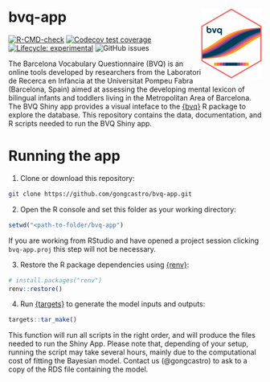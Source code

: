 # bvq-app <a href="gongcastro.github.io/bvqdev"><img src="bvq-app/www/logo.png" align="right" height="139" /></a>
<!-- badges: start -->
[![R-CMD-check](https://github.com/gongcastro/bvq/actions/workflows/check-standard.yaml/badge.svg)](https://github.com/gongcastro/bvq/actions/workflows/R-CMD-check.yaml)
[![Codecov test coverage](https://codecov.io/gh/gongcastro/bvqdev/branch/main/graph/badge.svg)](https://app.codecov.io/gh/gongcastro/bvqdev?branch=main)
[![Lifecycle: experimental](https://img.shields.io/badge/lifecycle-experimental-orange.svg)](https://lifecycle.r-lib.org/articles/stages.html#experimental)
![GitHub issues](https://img.shields.io/github/issues/gongcastro/bvqdev)
<!-- badges: end -->


The Barcelona Vocabulary Questionnaire (BVQ) is an online tools developed by researchers from the Laboratori de Recerca en Infància at the Universitat Pompeu Fabra (Barcelona, Spain) aimed at assessing the developing mental lexicon of  bilingual infants and toddlers living in the Metropolitan Area of Barcelona. The BVQ Shiny app provides a visual inteface to the [{bvq}](https://github.com/gongcastro/bvqdev) R package to explore the database. This repository contains the data, documentation, and R scripts needed to run the BVQ Shiny app.

# Running the app

1. Clone or download this repository:

```bash
git clone https://github.com/gongcastro/bvq-app.git
```

2. Open the R console and set this folder as your working directory:

```r
setwd("<path-to-folder/bvq-app")
```

If you are working from RStudio and have opened a project session clicking `bvq-app.proj` this step will not be necessary.

3. Restore the R package dependencies using [{renv}](https://github.com/rstudio/renv/):

```r
# install.packages("renv")
renv::restore()
```

4. Run [{targets}](https://github.com/ropensci/targets) to generate the model inputs and outputs:

```r
targets::tar_make()
```

This function will run all scripts in the right order, and will produce the files needed to run the Shiny App. Please note that, depending of your setup, running the script may take several hours, mainly due to the computational cost of fitting the Bayesian model. Contact us (@gongcastro) to ask to a copy of the RDS file containing the model.

